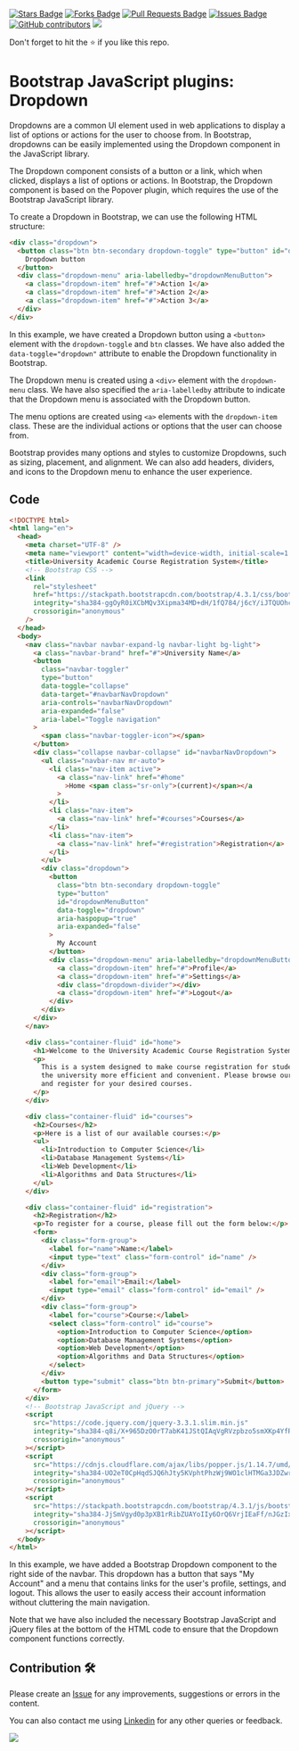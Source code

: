 <a href="https://github.com/drshahizan/learn-php/stargazers"><img src="https://img.shields.io/github/stars/drshahizan/learn-php" alt="Stars Badge"/></a>
<a href="https://github.com/drshahizan/learn-php/network/members"><img src="https://img.shields.io/github/forks/drshahizan/learn-php" alt="Forks Badge"/></a>
<a href="https://github.com/drshahizan/learn-php/pulls"><img src="https://img.shields.io/github/issues-pr/drshahizan/learn-php" alt="Pull Requests Badge"/></a>
<a href="https://github.com/drshahizan/learn-php/issues"><img src="https://img.shields.io/github/issues/drshahizan/learn-php" alt="Issues Badge"/></a>
<a href="https://github.com/drshahizan/learn-php/graphs/contributors"><img alt="GitHub contributors" src="https://img.shields.io/github/contributors/drshahizan/learn-php?color=2b9348"></a>
![](https://visitor-badge.glitch.me/badge?page_id=drshahizan/learn-php)

Don't forget to hit the :star: if you like this repo.

# Bootstrap JavaScript plugins: Dropdown

Dropdowns are a common UI element used in web applications to display a list of options or actions for the user to choose from. In Bootstrap, dropdowns can be easily implemented using the Dropdown component in the JavaScript library.

The Dropdown component consists of a button or a link, which when clicked, displays a list of options or actions. In Bootstrap, the Dropdown component is based on the Popover plugin, which requires the use of the Bootstrap JavaScript library.

To create a Dropdown in Bootstrap, we can use the following HTML structure:

```html
<div class="dropdown">
  <button class="btn btn-secondary dropdown-toggle" type="button" id="dropdownMenuButton" data-toggle="dropdown" aria-haspopup="true" aria-expanded="false">
    Dropdown button
  </button>
  <div class="dropdown-menu" aria-labelledby="dropdownMenuButton">
    <a class="dropdown-item" href="#">Action 1</a>
    <a class="dropdown-item" href="#">Action 2</a>
    <a class="dropdown-item" href="#">Action 3</a>
  </div>
</div>
```

In this example, we have created a Dropdown button using a `<button>` element with the `dropdown-toggle` and `btn` classes. We have also added the `data-toggle="dropdown"` attribute to enable the Dropdown functionality in Bootstrap.

The Dropdown menu is created using a `<div>` element with the `dropdown-menu` class. We have also specified the `aria-labelledby` attribute to indicate that the Dropdown menu is associated with the Dropdown button.

The menu options are created using `<a>` elements with the `dropdown-item` class. These are the individual actions or options that the user can choose from.

Bootstrap provides many options and styles to customize Dropdowns, such as sizing, placement, and alignment. We can also add headers, dividers, and icons to the Dropdown menu to enhance the user experience.

## Code
```html
<!DOCTYPE html>
<html lang="en">
  <head>
    <meta charset="UTF-8" />
    <meta name="viewport" content="width=device-width, initial-scale=1.0" />
    <title>University Academic Course Registration System</title>
    <!-- Bootstrap CSS -->
    <link
      rel="stylesheet"
      href="https://stackpath.bootstrapcdn.com/bootstrap/4.3.1/css/bootstrap.min.css"
      integrity="sha384-ggOyR0iXCbMQv3Xipma34MD+dH/1fQ784/j6cY/iJTQUOhcWr7x9JvoRxT2MZw1T"
      crossorigin="anonymous"
    />
  </head>
  <body>
    <nav class="navbar navbar-expand-lg navbar-light bg-light">
      <a class="navbar-brand" href="#">University Name</a>
      <button
        class="navbar-toggler"
        type="button"
        data-toggle="collapse"
        data-target="#navbarNavDropdown"
        aria-controls="navbarNavDropdown"
        aria-expanded="false"
        aria-label="Toggle navigation"
      >
        <span class="navbar-toggler-icon"></span>
      </button>
      <div class="collapse navbar-collapse" id="navbarNavDropdown">
        <ul class="navbar-nav mr-auto">
          <li class="nav-item active">
            <a class="nav-link" href="#home"
              >Home <span class="sr-only">(current)</span></a
            >
          </li>
          <li class="nav-item">
            <a class="nav-link" href="#courses">Courses</a>
          </li>
          <li class="nav-item">
            <a class="nav-link" href="#registration">Registration</a>
          </li>
        </ul>
        <div class="dropdown">
          <button
            class="btn btn-secondary dropdown-toggle"
            type="button"
            id="dropdownMenuButton"
            data-toggle="dropdown"
            aria-haspopup="true"
            aria-expanded="false"
          >
            My Account
          </button>
          <div class="dropdown-menu" aria-labelledby="dropdownMenuButton">
            <a class="dropdown-item" href="#">Profile</a>
            <a class="dropdown-item" href="#">Settings</a>
            <div class="dropdown-divider"></div>
            <a class="dropdown-item" href="#">Logout</a>
          </div>
        </div>
      </div>
    </nav>

    <div class="container-fluid" id="home">
      <h1>Welcome to the University Academic Course Registration System</h1>
      <p>
        This is a system designed to make course registration for students at
        the university more efficient and convenient. Please browse our courses
        and register for your desired courses.
      </p>
    </div>

    <div class="container-fluid" id="courses">
      <h2>Courses</h2>
      <p>Here is a list of our available courses:</p>
      <ul>
        <li>Introduction to Computer Science</li>
        <li>Database Management Systems</li>
        <li>Web Development</li>
        <li>Algorithms and Data Structures</li>
      </ul>
    </div>

    <div class="container-fluid" id="registration">
      <h2>Registration</h2>
      <p>To register for a course, please fill out the form below:</p>
      <form>
        <div class="form-group">
          <label for="name">Name:</label>
          <input type="text" class="form-control" id="name" />
        </div>
        <div class="form-group">
          <label for="email">Email:</label>
          <input type="email" class="form-control" id="email" />
        </div>
        <div class="form-group">
          <label for="course">Course:</label>
          <select class="form-control" id="course">
            <option>Introduction to Computer Science</option>
            <option>Database Management Systems</option>
            <option>Web Development</option>
            <option>Algorithms and Data Structures</option>
          </select>
        </div>
        <button type="submit" class="btn btn-primary">Submit</button>
      </form>
    </div>
    <!-- Bootstrap JavaScript and jQuery -->
    <script
      src="https://code.jquery.com/jquery-3.3.1.slim.min.js"
      integrity="sha384-q8i/X+965DzO0rT7abK41JStQIAqVgRVzpbzo5smXKp4YfRvH+8abtTE1Pi6jizo"
      crossorigin="anonymous"
    ></script>
    <script
      src="https://cdnjs.cloudflare.com/ajax/libs/popper.js/1.14.7/umd/popper.min.js"
      integrity="sha384-UO2eT0CpHqdSJQ6hJty5KVphtPhzWj9WO1clHTMGa3JDZwrnQq4sF86dIHNVQ8bc"
      crossorigin="anonymous"
    ></script>
    <script
      src="https://stackpath.bootstrapcdn.com/bootstrap/4.3.1/js/bootstrap.min.js"
      integrity="sha384-JjSmVgyd0p3pXB1rRibZUAYoIIy6OrQ6VrjIEaFf/nJGzIxFDsf4x0xIM+B07jRM"
      crossorigin="anonymous"
    ></script>
  </body>
</html>
```


In this example, we have added a Bootstrap Dropdown component to the right side of the navbar. This dropdown has a button that says "My Account" and a menu that contains links for the user's profile, settings, and logout. This allows the user to easily access their account information without cluttering the main navigation.

Note that we have also included the necessary Bootstrap JavaScript and jQuery files at the bottom of the HTML code to ensure that the Dropdown component functions correctly.

## Contribution 🛠️
Please create an [Issue](https://github.com/drshahizan/learn-php/issues) for any improvements, suggestions or errors in the content.

You can also contact me using [Linkedin](https://www.linkedin.com/in/drshahizan/) for any other queries or feedback.

![](https://visitor-badge.glitch.me/badge?page_id=drshahizan)
